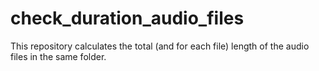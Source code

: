 # check_duration_audio_files
This repository calculates the total (and for each file) length of the audio files in the same folder.
